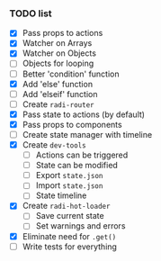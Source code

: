 ### TODO list

- [x] Pass props to actions
- [x] Watcher on Arrays
- [x] Watcher on Objects
- [ ] Objects for looping
- [ ] Better 'condition' function
- [x] Add 'else' function
- [ ] Add 'elseif' function
- [ ] Create `radi-router`
- [x] Pass state to actions (by default)
- [x] Pass props to components
- [ ] Create state manager with timeline
- [x] Create `dev-tools`
  - [ ] Actions can be triggered
  - [ ] State can be modified
  - [ ] Export `state.json`
  - [ ] Import `state.json`
  - [ ] State timeline
- [x] Create `radi-hot-loader`
  - [ ] Save current state
  - [ ] Set warnings and errors
- [x] Eliminate need for `.get()`
- [ ] Write tests for everything
